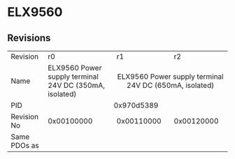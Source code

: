 # ELX9560

## Revisions
<table>
<tr>
<td>Revision</td>
<td>r0</td>
<td>r1</td>
<td>r2</td>
</tr>
<tr>
<td>Name</td>
<td>ELX9560 Power supply terminal 24V DC (350mA, isolated)</td>
<td colspan=2 align="center">ELX9560 Power supply terminal 24V DC (650mA, isolated)</td>
</tr>
<tr>
<td>PID</td>
<td colspan=3 align="center">0x970d5389</td>
</tr>
<tr>
<td>Revision No</td>
<td>0x00100000</td>
<td>0x00110000</td>
<td>0x00120000</td>
</tr>
<tr>
<td>Same PDOs as</td>
<td colspan=3 align="center"></td>
</tr>
</table>
